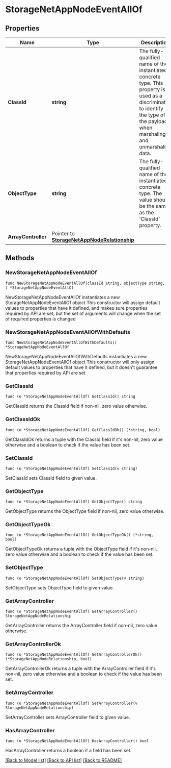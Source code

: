 # StorageNetAppNodeEventAllOf

## Properties

Name | Type | Description | Notes
------------ | ------------- | ------------- | -------------
**ClassId** | **string** | The fully-qualified name of the instantiated, concrete type. This property is used as a discriminator to identify the type of the payload when marshaling and unmarshaling data. | [default to "storage.NetAppNodeEvent"]
**ObjectType** | **string** | The fully-qualified name of the instantiated, concrete type. The value should be the same as the &#39;ClassId&#39; property. | [default to "storage.NetAppNodeEvent"]
**ArrayController** | Pointer to [**StorageNetAppNodeRelationship**](StorageNetAppNodeRelationship.md) |  | [optional] 

## Methods

### NewStorageNetAppNodeEventAllOf

`func NewStorageNetAppNodeEventAllOf(classId string, objectType string, ) *StorageNetAppNodeEventAllOf`

NewStorageNetAppNodeEventAllOf instantiates a new StorageNetAppNodeEventAllOf object
This constructor will assign default values to properties that have it defined,
and makes sure properties required by API are set, but the set of arguments
will change when the set of required properties is changed

### NewStorageNetAppNodeEventAllOfWithDefaults

`func NewStorageNetAppNodeEventAllOfWithDefaults() *StorageNetAppNodeEventAllOf`

NewStorageNetAppNodeEventAllOfWithDefaults instantiates a new StorageNetAppNodeEventAllOf object
This constructor will only assign default values to properties that have it defined,
but it doesn't guarantee that properties required by API are set

### GetClassId

`func (o *StorageNetAppNodeEventAllOf) GetClassId() string`

GetClassId returns the ClassId field if non-nil, zero value otherwise.

### GetClassIdOk

`func (o *StorageNetAppNodeEventAllOf) GetClassIdOk() (*string, bool)`

GetClassIdOk returns a tuple with the ClassId field if it's non-nil, zero value otherwise
and a boolean to check if the value has been set.

### SetClassId

`func (o *StorageNetAppNodeEventAllOf) SetClassId(v string)`

SetClassId sets ClassId field to given value.


### GetObjectType

`func (o *StorageNetAppNodeEventAllOf) GetObjectType() string`

GetObjectType returns the ObjectType field if non-nil, zero value otherwise.

### GetObjectTypeOk

`func (o *StorageNetAppNodeEventAllOf) GetObjectTypeOk() (*string, bool)`

GetObjectTypeOk returns a tuple with the ObjectType field if it's non-nil, zero value otherwise
and a boolean to check if the value has been set.

### SetObjectType

`func (o *StorageNetAppNodeEventAllOf) SetObjectType(v string)`

SetObjectType sets ObjectType field to given value.


### GetArrayController

`func (o *StorageNetAppNodeEventAllOf) GetArrayController() StorageNetAppNodeRelationship`

GetArrayController returns the ArrayController field if non-nil, zero value otherwise.

### GetArrayControllerOk

`func (o *StorageNetAppNodeEventAllOf) GetArrayControllerOk() (*StorageNetAppNodeRelationship, bool)`

GetArrayControllerOk returns a tuple with the ArrayController field if it's non-nil, zero value otherwise
and a boolean to check if the value has been set.

### SetArrayController

`func (o *StorageNetAppNodeEventAllOf) SetArrayController(v StorageNetAppNodeRelationship)`

SetArrayController sets ArrayController field to given value.

### HasArrayController

`func (o *StorageNetAppNodeEventAllOf) HasArrayController() bool`

HasArrayController returns a boolean if a field has been set.


[[Back to Model list]](../README.md#documentation-for-models) [[Back to API list]](../README.md#documentation-for-api-endpoints) [[Back to README]](../README.md)



